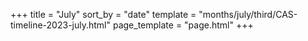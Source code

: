 +++
title = "July"
sort_by = "date"
template = "months/july/third/CAS-timeline-2023-july.html"
page_template = "page.html"
+++
